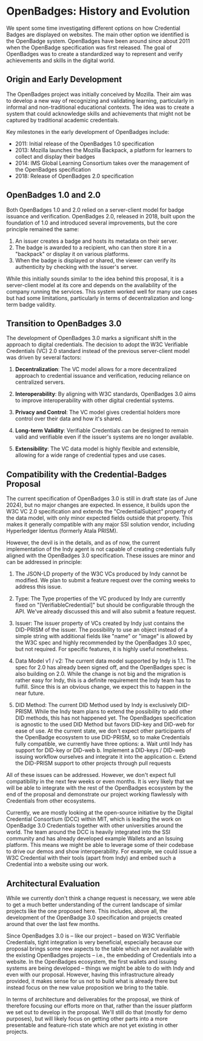 # OpenBadges: History and Evolution

We spent some time investigating different options on how Credential Badges are displayed on websites. The main other option we identified is the OpenBadge system. OpenBadges have been around since about 2011 when the OpenBadge specification was first released. The goal of OpenBadges was to create a standardized way to represent and verify achievements and skills in the digital world.

## Origin and Early Development

The OpenBadges project was initially conceived by Mozilla. Their aim was to develop a new way of recognizing and validating learning, particularly in informal and non-traditional educational contexts. The idea was to create a system that could acknowledge skills and achievements that might not be captured by traditional academic credentials.

Key milestones in the early development of OpenBadges include:

- 2011: Initial release of the OpenBadges 1.0 specification
- 2013: Mozilla launches the Mozilla Backpack, a platform for learners to collect and display their badges
- 2014: IMS Global Learning Consortium takes over the management of the OpenBadges specification
- 2018: Release of OpenBadges 2.0 specification

## OpenBadges 1.0 and 2.0

Both OpenBadges 1.0 and 2.0 relied on a server-client model for badge issuance and verification. OpenBadges 2.0, released in 2018, built upon the foundation of 1.0 and introduced several improvements, but the core principle remained the same:

1. An issuer creates a badge and hosts its metadata on their server.
2. The badge is awarded to a recipient, who can then store it in a "backpack" or display it on various platforms.
3. When the badge is displayed or shared, the viewer can verify its authenticity by checking with the issuer's server.

While this initially sounds similar to the idea behind this proposal, it is a server-client model at its core and depends on the availability of the company running the services. This system worked well for many use cases but had some limitations, particularly in terms of decentralization and long-term badge validity.

## Transition to OpenBadges 3.0

The development of OpenBadges 3.0 marks a significant shift in the approach to digital credentials. The decision to adopt the W3C Verifiable Credentials (VC) 2.0 standard instead of the previous server-client model was driven by several factors:

1. **Decentralization**: The VC model allows for a more decentralized approach to credential issuance and verification, reducing reliance on centralized servers.

2. **Interoperability**: By aligning with W3C standards, OpenBadges 3.0 aims to improve interoperability with other digital credential systems.

3. **Privacy and Control**: The VC model gives credential holders more control over their data and how it's shared.

4. **Long-term Validity**: Verifiable Credentials can be designed to remain valid and verifiable even if the issuer's systems are no longer available.

5. **Extensibility**: The VC data model is highly flexible and extensible, allowing for a wide range of credential types and use cases.

## Compatibility with the Credential-Badges Proposal

The current specification of OpenBadges 3.0 is still in draft state (as of June 2024), but no major changes are expected. In essence, it builds upon the W3C VC 2.0 specification and extends the "CredentialSubject" property of the data model, with only minor expected fields outside that property. This makes it generally compatible with any major SSI solution vendor, including Hyperledger Identus (formerly Atala PRISM).

However, the devil is in the details, and as of now, the current implementation of the Indy agent is not capable of creating credentials fully aligned with the OpenBadges 3.0 specification. These issues are minor and can be addressed in principle:

1. The JSON-LD property of the W3C VCs produced by Indy cannot be modified. We plan to submit a feature request over the coming weeks to address this issue.

2. Type: The Type properties of the VC produced by Indy are currently fixed on "[VerifiableCredential]" but should be configurable through the API. We've already discussed this and will also submit a feature request.

3. Issuer: The issuer property of VCs created by Indy just contains the DID-PRISM of the issuer. The possibility to use an object instead of a simple string with additional fields like "name" or "image" is allowed by the W3C spec and highly recommended by the OpenBadges 3.0 spec, but not required. For specific features, it is highly useful nonetheless.

4. Data Model v1 / v2: The current data model supported by Indy is 1.1. The spec for 2.0 has already been signed off, and the OpenBadges spec is also building on 2.0. While the change is not big and the migration is rather easy for Indy, this is a definite requirement the Indy team has to fulfill. Since this is an obvious change, we expect this to happen in the near future.

5. DID Method: The current DID Method used by Indy is exclusively DID-PRISM. While the Indy team plans to extend the possibility to add other DID methods, this has not happened yet. The OpenBadges specification is agnostic to the used DID Method but favors DID-key and DID-web for ease of use. At the current state, we don't expect other participants of the OpenBadge ecosystem to use DID-PRISM, so to make Credentials fully compatible, we currently have three options:
   a. Wait until Indy has support for DID-key or DID-web
   b. Implement a DID-keys / DID-web issuing workflow ourselves and integrate it into the application
   c. Extend the DID-PRISM support to other projects through pull requests

All of these issues can be addressed. However, we don't expect full compatibility in the next few weeks or even months. It is very likely that we will be able to integrate with the rest of the OpenBadges ecosystem by the end of the proposal and demonstrate our project working flawlessly with Credentials from other ecosystems.

Currently, we are mostly looking at the open-source initiative by the Digital Credential Consortium (DCC) within MIT, which is leading the work on OpenBadge 3.0 Credentials together with other universities around the world. The team around the DCC is heavily integrated into the SSI community and has already developed example Wallets and an Issuing platform. This means we might be able to leverage some of their codebase to drive our demos and show interoperability. For example, we could issue a W3C Credential with their tools (apart from Indy) and embed such a Credential into a website using our work.

## Architectural Evaluation

While we currently don't think a change request is necessary, we were able to get a much better understanding of the current landscape of similar projects like the one proposed here. This includes, above all, the development of the OpenBadge 3.0 specification and projects created around that over the last few months.

Since OpenBadges 3.0 is – like our project – based on W3C Verifiable Credentials, tight integration is very beneficial, especially because our proposal brings some new aspects to the table which are not available with the existing OpenBadges projects – i.e., the embedding of Credentials into a website. In the OpenBadges ecosystem, the first wallets and issuing systems are being developed – things we might be able to do with Indy and even with our proposal. However, having this infrastructure already provided, it makes sense for us not to build what is already there but instead focus on the new value proposition we bring to the table.

In terms of architecture and deliverables for the proposal, we think of therefore focusing our efforts more on that, rather than the issuer platform we set out to develop in the proposal. We'll still do that (mostly for demo purposes), but will likely focus on getting other parts into a more presentable and feature-rich state which are not yet existing in other projects.
